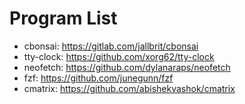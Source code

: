 # Program List

- cbonsai: https://gitlab.com/jallbrit/cbonsai
- tty-clock: https://github.com/xorg62/tty-clock
- neofetch: https://github.com/dylanaraps/neofetch
- fzf: https://github.com/junegunn/fzf
- cmatrix: https://github.com/abishekvashok/cmatrix

